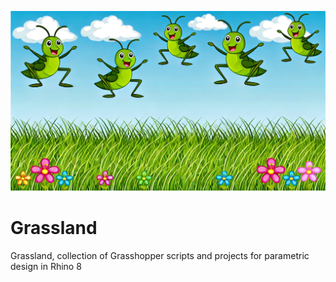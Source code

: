 ![grassland_with_grasshopper](./grassland_with_grasshopper.webp)

# Grassland

Grassland, collection of Grasshopper scripts and projects for parametric design in Rhino 8
